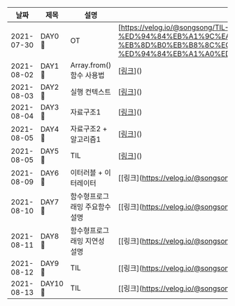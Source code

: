 |날짜|제목|설명|링크|
|---|---|---|---|
|2021-07-30|DAY0 🚀|OT|[https://velog.io/@songsong/TIL-%ED%94%84%EB%A1%9C%EA%B7%B8%EB%9E%98%EB%A8%B8%EC%8A%A4-%EB%8D%B0%EB%B8%8C%EC%BD%94%EC%8A%A4-%ED%94%84%EB%A1%A0%ED%8A%B8%EC%97%94%EB%93%9C-DAY0]()|
|2021-08-02|DAY1 🚀|Array.from() 함수 사용법|[[링크](https://velog.io/@songsong/TIL-DAY1)]()|
|2021-08-03|DAY2 🚀|실행 컨텍스트|[[링크](https://velog.io/@songsong/TIL-DAY2)]()|
|2021-08-04|DAY3 🚀|자료구조1|[[링크](https://velog.io/@songsong/TIL-DAY3)]()|
|2021-08-05|DAY4 🚀|자료구조2 + 알고리즘1|[[링크](https://velog.io/@songsong/TIL-DAY4)]()|
|2021-08-05|DAY5 🚀|TIL|[[링크](https://velog.io/@songsong/TIL-DAY5)]()|
|2021-08-09|DAY6 🚀|이터러블 + 이터레이터|[[링크](https://velog.io/@songsong/TIL-DAY8]()|
|2021-08-10|DAY7 🚀|함수형프로그래밍 주요함수 설명|[[링크](https://velog.io/@songsong/TIL-DAY9]()|
|2021-08-11|DAY8 🚀|함수형프로그래밍 지연성 설명|[[링크](https://velog.io/@songsong/TIL-DAY10]()|
|2021-08-12|DAY9 🚀|TIL|[[링크](https://velog.io/@songsong/TIL-DAY11]()|
|2021-08-13|DAY10 🚀|TIL|[[링크](https://velog.io/@songsong/TIL-DAY12]()|